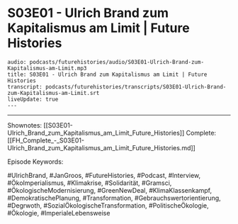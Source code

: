 # S03E01 - Ulrich Brand zum Kapitalismus am Limit | Future Histories

```audio-note
audio: podcasts/futurehistories/audio/S03E01-Ulrich-Brand-zum-Kapitalismus-am-Limit.mp3
title: S03E01 - Ulrich Brand zum Kapitalismus am Limit | Future Histories
transcript: podcasts/futurehistories/transcripts/S03E01-Ulrich-Brand-zum-Kapitalismus-am-Limit.srt
liveUpdate: true
---

```
---

Shownotes: [[S03E01-Ulrich_Brand_zum_Kapitalismus_am_Limit_Future_Histories]]
Complete: [[FH_Complete_-_S03E01-Ulrich_Brand_zum_Kapitalismus_am_Limit_Future_Histories.md]]

Episode Keywords:

#UlrichBrand, #JanGroos, #FutureHistories, #Podcast, #Interview, #ÖkoImperialismus, #Klimakrise, #Solidarität, #Gramsci, #ÖkologischeModernisierung, #GreenNewDeal, #KlimaKlassenkampf, #DemokratischePlanung, #Transformation, #Gebrauchswertorientierung, #Degrwoth, #SozialÖkologischeTransformation, #PolitischeÖkologie, #Ökologie, #ImperialeLebensweise
